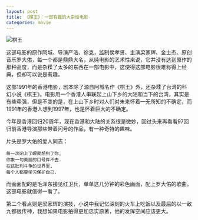 ```yaml
---
layout: post
title: 《棋王》：一部有趣的大杂烩电影
categories: movie
---
```


![棋王](https://img3.doubanio.com/view/movie_poster_cover/lpst/public/p2189107743.webp)

这部电影的原作阿城、导演严浩、徐克，监制侯孝贤、主演梁家辉、金士杰、原创音乐罗大佑，每一个都是鼎鼎大名，从纯电影的艺术性来说，它并没有达到原作的那种高度，而是杂糅了太多的东西在一部电影中，这使得这部电影很难称得上经典，但却可以说是有趣。

这部1991年的香港电影，剧本除了源自阿城名作《棋王》外，还杂糅了台湾的科幻小说《棋王》。电影用一个香港人串联起上山下乡的大陆和当下的台湾，其实是有些牵强，但是不变的是，在上山下乡时对人们对未来怀着一无所知的不确定，而1991年的香港人想到1997年，也是怀着巨大的不确定。

今年是香港回归20周年，现在香港和大陆的关系很是微妙，回过头来再看看97回归前香港导演那些带着问号的作品，有一种奇特的趣味。

片头是罗大佑的爱人同志：

```
每一次闭上了眼就想到了你,
你象一句美丽的口号挥不去.
在这批判斗争的世界里,
每个人都要学习保护自己.
```

而画面配的是毛泽东接见红卫兵，单单这几分钟的彩色画面，配上罗大佑的歌曲，这部电影就值得一看了。

第二个看点则是梁家辉的演技，小说中我记忆深刻的火车上吃饭以及最后的以一敌九都很传神，我想如果电影拍得更加忠实原著，他的发挥空间应该更大。